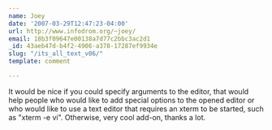 ```yaml
---
name: Joey
date: '2007-03-29T12:47:23-04:00'
url: http://www.infodrom.org/~joey/
email: 18b3f09647e00138a7d77c2bbc3ac2d1
_id: 43aeb47d-b4f2-4906-a378-17287ef9934e
slug: "/its_all_text_v06/"
template: comment

---
```


It would be nice if you could specify arguments to the editor, that would help people who would like to add special options to the opened editor or who would like to use a text editor that requires an xterm to be started, such as "xterm -e vi".  Otherwise, very cool add-on, thanks a lot.
